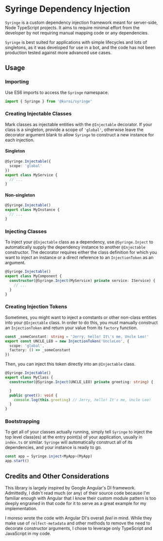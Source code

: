 # Syringe Dependency Injection
`Syringe` is a custom dependency injection framework meant for server-side, Node TypeScript projects. It aims to require minimal effort from the developer by not requiring manual mapping code or any dependencies.

`Syringe` is best suited for applications with simple lifecycles and lots of singletons, as it was developed for use in a bot, and the code has not been production tested against more advanced use cases.

## Usage

### Importing
Use ES6 imports to access the `Syringe` namespace.

```typescript
import { Syringe } from '@kuroi/syringe'
```

### Creating Injectable Classes
Mark classes as injectable entities with the `@Injectable` decorator. If your class is a singleton, provide a scope of `'global'`, otherwise leave the decorator argument blank to allow `Syringe` to construct a new instance for each injection.

#### Singleton
```typescript
@Syringe.Injectable({
  scope: 'global'
})
export class MyService {
  // ...
}
```

#### Non-singleton
```typescript
@Syringe.Injectable()
export class MyInstance {
  // ...
}
```

### Injecting Classes
To inject your `@Injectable` class as a dependency, use `@Syringe.Inject` to automatically supply the dependency instance to another `@Injectable` constructor. The decorator requires either the class definition for which you want to inject an instance or a direct reference to an `InjectionToken` as an argument.
```typescript
@Syringe.Injectable()
export class MyComponent {
  constructor(@Syringe.Inject(MyService) private service: IService) {
    // ...
  }
}
```

### Creating Injection Tokens
Sometimes, you might want to inject a constants or other non-class entities into your `@Injectable` class. In order to do this, you must manually construct an `InjectionToken` and return your value from its `factory` function.

```typescript
const _someConstant: string = 'Jerry, hello! It\'s me, Uncle Leo!'
export const UNCLE_LEO = new InjectionToken('UncleLeo', {
  scope: 'global',
  factory: () => _someConstant
})
```

Then, you can inject this token directly into an `@Injectable` class.

```typescript
@Syringe.Injectable()
export class MyClass {
  constructor(@Syringe.Inject(UNCLE_LEO) private greeting: string) {

  }
  public greet(): void {
    console.log(this.greeting) // Jerry, hello! It's me, Uncle Leo!
  }
}
```

### Bootstrapping
To get all of your classes actually running, simply tell `Syringe` to inject the top level class(es) at the entry point(s) of your application, usually in `index.ts` or similar. `Syringe` will automatically construct all of its dependencies, and your instance is ready to go.

```typescript
const app = Syringe.inject<MyApp>(MyApp)
app.start()
```

## Credits and Other Considerations
This library is largely inspired by Google Angular's DI framework. Admittedly, I didn't read much (or any) of their source code because I'm familiar enough with Angular that I know their custom module pattern is too deeply engrained in that code for it to serve as a great example for my implementation.

I moreso wrote the code with Angular DI's overall _feel_ in mind. While they make use of `relfect-metadata` and other methods to remove the need to decorate constructor arguments, I chose to leverage only TypeScript and JavaScript in my code.